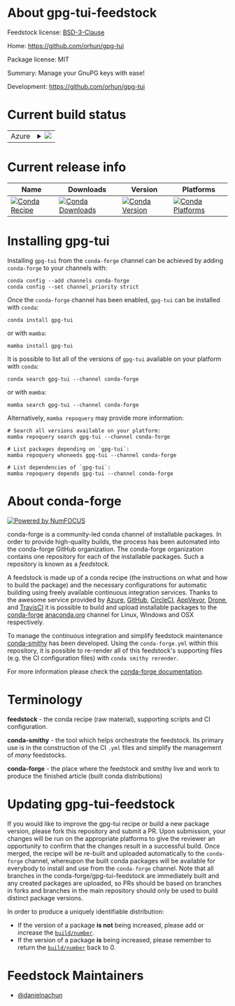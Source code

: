 About gpg-tui-feedstock
=======================

Feedstock license: [BSD-3-Clause](https://github.com/conda-forge/gpg-tui-feedstock/blob/main/LICENSE.txt)

Home: https://github.com/orhun/gpg-tui

Package license: MIT

Summary: Manage your GnuPG keys with ease!

Development: https://github.com/orhun/gpg-tui

Current build status
====================


<table>
    
  <tr>
    <td>Azure</td>
    <td>
      <details>
        <summary>
          <a href="https://dev.azure.com/conda-forge/feedstock-builds/_build/latest?definitionId=23677&branchName=main">
            <img src="https://dev.azure.com/conda-forge/feedstock-builds/_apis/build/status/gpg-tui-feedstock?branchName=main">
          </a>
        </summary>
        <table>
          <thead><tr><th>Variant</th><th>Status</th></tr></thead>
          <tbody><tr>
              <td>linux_64</td>
              <td>
                <a href="https://dev.azure.com/conda-forge/feedstock-builds/_build/latest?definitionId=23677&branchName=main">
                  <img src="https://dev.azure.com/conda-forge/feedstock-builds/_apis/build/status/gpg-tui-feedstock?branchName=main&jobName=linux&configuration=linux%20linux_64_" alt="variant">
                </a>
              </td>
            </tr><tr>
              <td>osx_64</td>
              <td>
                <a href="https://dev.azure.com/conda-forge/feedstock-builds/_build/latest?definitionId=23677&branchName=main">
                  <img src="https://dev.azure.com/conda-forge/feedstock-builds/_apis/build/status/gpg-tui-feedstock?branchName=main&jobName=osx&configuration=osx%20osx_64_" alt="variant">
                </a>
              </td>
            </tr>
          </tbody>
        </table>
      </details>
    </td>
  </tr>
</table>

Current release info
====================

| Name | Downloads | Version | Platforms |
| --- | --- | --- | --- |
| [![Conda Recipe](https://img.shields.io/badge/recipe-gpg--tui-green.svg)](https://anaconda.org/conda-forge/gpg-tui) | [![Conda Downloads](https://img.shields.io/conda/dn/conda-forge/gpg-tui.svg)](https://anaconda.org/conda-forge/gpg-tui) | [![Conda Version](https://img.shields.io/conda/vn/conda-forge/gpg-tui.svg)](https://anaconda.org/conda-forge/gpg-tui) | [![Conda Platforms](https://img.shields.io/conda/pn/conda-forge/gpg-tui.svg)](https://anaconda.org/conda-forge/gpg-tui) |

Installing gpg-tui
==================

Installing `gpg-tui` from the `conda-forge` channel can be achieved by adding `conda-forge` to your channels with:

```
conda config --add channels conda-forge
conda config --set channel_priority strict
```

Once the `conda-forge` channel has been enabled, `gpg-tui` can be installed with `conda`:

```
conda install gpg-tui
```

or with `mamba`:

```
mamba install gpg-tui
```

It is possible to list all of the versions of `gpg-tui` available on your platform with `conda`:

```
conda search gpg-tui --channel conda-forge
```

or with `mamba`:

```
mamba search gpg-tui --channel conda-forge
```

Alternatively, `mamba repoquery` may provide more information:

```
# Search all versions available on your platform:
mamba repoquery search gpg-tui --channel conda-forge

# List packages depending on `gpg-tui`:
mamba repoquery whoneeds gpg-tui --channel conda-forge

# List dependencies of `gpg-tui`:
mamba repoquery depends gpg-tui --channel conda-forge
```


About conda-forge
=================

[![Powered by
NumFOCUS](https://img.shields.io/badge/powered%20by-NumFOCUS-orange.svg?style=flat&colorA=E1523D&colorB=007D8A)](https://numfocus.org)

conda-forge is a community-led conda channel of installable packages.
In order to provide high-quality builds, the process has been automated into the
conda-forge GitHub organization. The conda-forge organization contains one repository
for each of the installable packages. Such a repository is known as a *feedstock*.

A feedstock is made up of a conda recipe (the instructions on what and how to build
the package) and the necessary configurations for automatic building using freely
available continuous integration services. Thanks to the awesome service provided by
[Azure](https://azure.microsoft.com/en-us/services/devops/), [GitHub](https://github.com/),
[CircleCI](https://circleci.com/), [AppVeyor](https://www.appveyor.com/),
[Drone](https://cloud.drone.io/welcome), and [TravisCI](https://travis-ci.com/)
it is possible to build and upload installable packages to the
[conda-forge](https://anaconda.org/conda-forge) [anaconda.org](https://anaconda.org/)
channel for Linux, Windows and OSX respectively.

To manage the continuous integration and simplify feedstock maintenance
[conda-smithy](https://github.com/conda-forge/conda-smithy) has been developed.
Using the ``conda-forge.yml`` within this repository, it is possible to re-render all of
this feedstock's supporting files (e.g. the CI configuration files) with ``conda smithy rerender``.

For more information please check the [conda-forge documentation](https://conda-forge.org/docs/).

Terminology
===========

**feedstock** - the conda recipe (raw material), supporting scripts and CI configuration.

**conda-smithy** - the tool which helps orchestrate the feedstock.
                   Its primary use is in the construction of the CI ``.yml`` files
                   and simplify the management of *many* feedstocks.

**conda-forge** - the place where the feedstock and smithy live and work to
                  produce the finished article (built conda distributions)


Updating gpg-tui-feedstock
==========================

If you would like to improve the gpg-tui recipe or build a new
package version, please fork this repository and submit a PR. Upon submission,
your changes will be run on the appropriate platforms to give the reviewer an
opportunity to confirm that the changes result in a successful build. Once
merged, the recipe will be re-built and uploaded automatically to the
`conda-forge` channel, whereupon the built conda packages will be available for
everybody to install and use from the `conda-forge` channel.
Note that all branches in the conda-forge/gpg-tui-feedstock are
immediately built and any created packages are uploaded, so PRs should be based
on branches in forks and branches in the main repository should only be used to
build distinct package versions.

In order to produce a uniquely identifiable distribution:
 * If the version of a package **is not** being increased, please add or increase
   the [``build/number``](https://docs.conda.io/projects/conda-build/en/latest/resources/define-metadata.html#build-number-and-string).
 * If the version of a package **is** being increased, please remember to return
   the [``build/number``](https://docs.conda.io/projects/conda-build/en/latest/resources/define-metadata.html#build-number-and-string)
   back to 0.

Feedstock Maintainers
=====================

* [@danielnachun](https://github.com/danielnachun/)

